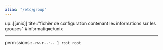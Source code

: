 ```yaml
---
alias: "/etc/group"
---
```

up::[[unix]]
title::"fichier de configuration contenant les informations sur les groupes"
#informatique/unix

----

permissions:: `-rw-r--r-- 1 root root`

